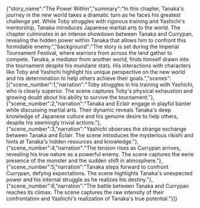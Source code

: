{"story_name":"The Power Within","summary":"In this chapter, Tanaka's journey in the new world takes a dramatic turn as he faces his greatest challenge yet. While Toby struggles with rigorous training and Yashichi's mentorship, Tanaka introduces Japanese martial arts to the world. The chapter culminates in an intense showdown between Tanaka and Currypan, revealing the hidden power within Tanaka that allows him to confront this formidable enemy.","background":"The story is set during the Imperial Tournament Festival, where warriors from across the land gather to compete. Tanaka, a mediator from another world, finds himself drawn into the tournament despite his mundane stats. His interactions with characters like Toby and Yashichi highlight his unique perspective on the new world and his determination to help others achieve their goals.","scenes":[{"scene_number":1,"narration":"Toby struggles in his training with Yashichi, who is clearly superior. The scene captures Toby's physical exhaustion and growing doubt about his ability to survive the tournament."},{"scene_number":2,"narration":"Tanaka and Éclair engage in playful banter while discussing martial arts. Their dynamic reveals Tanaka's deep knowledge of Japanese culture and his genuine desire to help others, despite his seemingly trivial actions."},{"scene_number":3,"narration":"Yashichi observes the strange exchange between Tanaka and Éclair. The scene introduces the mysterious rikishi and hints at Tanaka's hidden resources and knowledge."},{"scene_number":4,"narration":"The tension rises as Currypan arrives, revealing his true nature as a powerful enemy. The scene captures the eerie presence of the monster and the sudden shift in atmosphere."},{"scene_number":5,"narration":"Tanaka steps forward to confront Currypan, defying expectations. The scene highlights Tanaka's unexpected power and his internal struggle as he realizes his destiny."},{"scene_number":6,"narration":"The battle between Tanaka and Currypan reaches its climax. The scene captures the raw intensity of their confrontation and Yashichi's realization of Tanaka's true potential."}]}